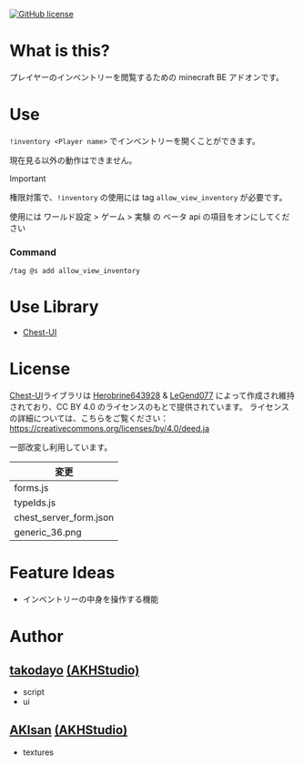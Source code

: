 [![GitHub license](https://img.shields.io/github/license/Naereen/StrapDown.js.svg)](https://github.com/AKHstudio/Inventory_Viewer/blob/main/LICENSE)

# What is this?

プレイヤーのインベントリーを閲覧するための minecraft BE アドオンです。

# Use

`!inventory <Player name>` でインベントリーを開くことができます。

現在見る以外の動作はできません。

> [!IMPORTANT]
> 権限対策で、`!inventory` の使用には tag `allow_view_inventory` が必要です。
>
> 使用には ワールド設定 > ゲーム > 実験 の ベータ api の項目をオンにしてください


### Command

`/tag @s add allow_view_inventory`

# Use Library

-   [Chest-UI](https://github.com/Herobrine643928/Chest-UI)

# License

[Chest-UI](https://github.com/Herobrine643928/Chest-UI)ライブラリは [Herobrine643928](https://github.com/Herobrine643928) & [LeGend077](https://github.com/LeGend077) によって作成され維持されており、CC BY 4.0 のライセンスのもとで提供されています。
ライセンスの詳細については、こちらをご覧ください：https://creativecommons.org/licenses/by/4.0/deed.ja

一部改変し利用しています。

| 変更                   |
| ---------------------- |
| forms.js               |
| typeIds.js             |
| chest_server_form.json |
| generic_36.png         |

# Feature Ideas

-   インベントリーの中身を操作する機能

# Author

## [takodayo](https://github.com/tako-dayo8) [(AKHStudio)](https://github.com/AKHstudio)

-   script
-   ui

## [AKIsan](https://github.com/AKIsan0725) [(AKHStudio)](https://github.com/AKHstudio)

-   textures
